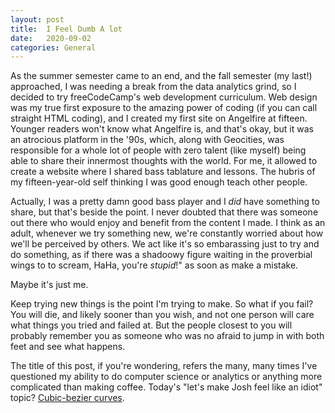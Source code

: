```yaml
---
layout: post
title:  I Feel Dumb A lot
date:   2020-09-02
categories: General
---
```


As the summer semester came to an end, and the fall semester (my last!) approached, I was needing a break from the data analytics grind, so I decided to try freeCodeCamp's web development curriculum. Web design was my true first exposure to the amazing power of coding (if you can call straight HTML coding), and I created my first site on Angelfire at fifteen. Younger readers won't know what Angelfire is, and that's okay, but it was an atrocious platform in the '90s, which, along with Geocities, was responsible for a whole lot of people with zero talent (like myself) being able to share their innermost thoughts with the world. For me, it allowed to create a website where I shared bass tablature and lessons. The hubris of my fifteen-year-old self thinking I was good enough teach other people. 

Actually, I was a pretty damn good bass player and I *did* have something to share, but that's beside the point. I never doubted that there was someone out there who would enjoy and benefit from the content I made. I think as an adult, whenever we try something new, we're constantly worried about how we'll be perceived by others. We act like it's so embarassing just to try and do something, as if there was a shadoowy figure waiting in the proverbial wings to to scream, HaHa, you're *stupid*!" as soon as make a mistake. 

Maybe it's just me. 

Keep trying new things is the point I'm trying to make. So what if you fail? You will die, and likely sooner than you wish, and not one person will care what things you tried and failed at. But the people closest to you will probably remember you as someone who was no afraid to jump in with both feet and see what happens.  

The title of this post, if you're wondering, refers the many, many times I've questioned my ability to do computer science or analytics or anything more complicated than making coffee. Today's "let's make Josh feel like an idiot" topic? [Cubic-bezier curves](https://www.w3schools.com/cssref/func_cubic-bezier.asp).

